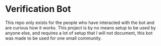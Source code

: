 # Verification Bot
 
This repo only exists for the people who have interacted with the bot and are curious how it works.
This project is by no means setup to be used by anyone else, and requires a lot of setup that I will not document, this bot was made to be used for one small community.
